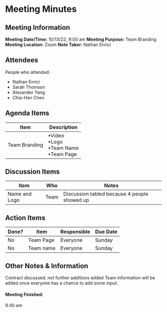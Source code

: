 # Meeting Minutes
## Meeting Information
**Meeting Date/Time:** 10/13/22, 9:00 am 
**Meeting Purpose:** Team Branding
**Meeting Location:** Zoom
**Note Taker:** Nathan Enrici

## Attendees
People who attended:
- Nathan Enrici
- Sarah Thomson
- Alexander Yang
- Chia-Han Chen

## Agenda Items

Item | Description
---- | ----
Team Branding | •Video <br>•Logo <br>•Team Name <br>•Team Page 

## Discussion Items
Item | Who | Notes |
---- | ---- | ---- |
Name and Logo|Team|Discussion tabled because 4 people showed up|


## Action Items
| Done? | Item | Responsible | Due Date |
| ---- | ---- | ---- | ---- |
|No|Team Page|Everyone|Sunday|
|No|Team name|Everyone|Sunday|

## Other Notes & Information
Contract discussed, not further additions added
Team information will be added once everyone has a chance to add some input.

#### Meeting Finished:
9:40 am
